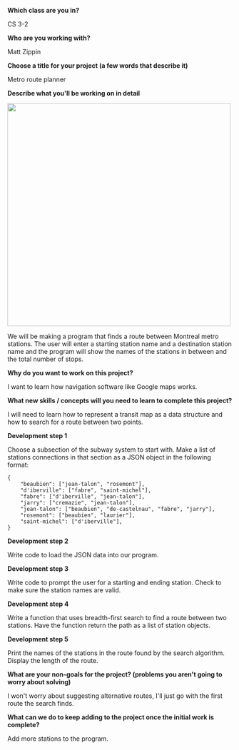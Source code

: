 **Which class are you in?**

CS 3-2
 
**Who are you working with?**

Matt Zippin

**Choose a title for your project (a few words that describe it)**

Metro route planner

**Describe what you'll be working on in detail**

<img src="https://www.stm.info/sites/all/modules/features/stm_metro/theme/images/map-interactive.png" width="500">

We will be making a program that finds a route between Montreal metro stations. The user will enter a starting station name and a destination station name and the program will show the names of the stations in between and the total number of stops.

**Why do you want to work on this project?**

I want to learn how navigation software like Google maps works.

**What new skills / concepts will you need to learn to complete this project?**

I will need to learn how to represent a transit map as a data structure and how to search for a route between two points.

**Development step 1**

Choose a subsection of the subway system to start with. Make a list of stations connections in that section as a JSON object in the following format:

```
{
	"beaubien": ["jean-talon", "rosemont"],
	"d'iberville": ["fabre", "saint-michel"],
	"fabre": ["d'iberville", "jean-talon"],
	"jarry": ["cremazie", "jean-talon"],
	"jean-talon": ["beaubien", "de-castelnau", "fabre", "jarry"],
	"rosemont": ["beaubien", "laurier"],
	"saint-michel": ["d'iberville"],
}
```

**Development step 2**

Write code to load the JSON data into our program.

**Development step 3**

Write code to prompt the user for a starting and ending station. Check to make sure the station names are valid.

**Development step 4**

Write a function that uses breadth-first search to find a route between two stations. Have the function return the path as a list of station objects.

**Development step 5**

Print the names of the stations in the route found by the search algorithm. Display the length of the route.

**What are your non-goals for the project? (problems you aren't going to worry about solving)**

I won't worry about suggesting alternative routes, I'll just go with the first route the search finds.

**What can we do to keep adding to the project once the initial work is complete?**

Add more stations to the program.
